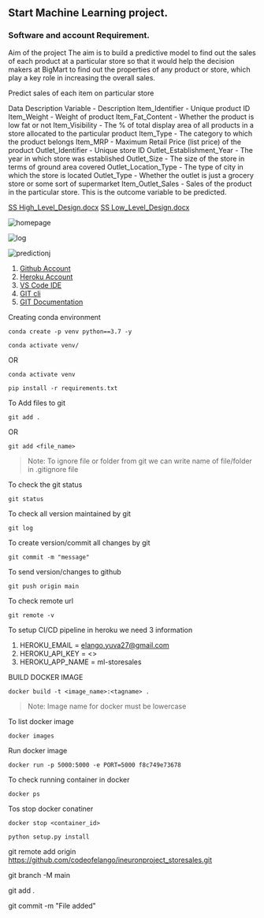 ## Start Machine Learning project.

### Software and account Requirement.



Aim of the project
The aim is to build a predictive model to find out the sales of each product at a particular store so that it would help the decision makers at BigMart to find out the properties of any product or store, which play a key role in increasing the overall sales.

Predict sales of each item on particular store


Data Description
Variable - Description
Item_Identifier - Unique product ID
Item_Weight - Weight of product
Item_Fat_Content - Whether the product is low fat or not
Item_Visibility - The % of total display area of all products in a store allocated to the particular product
Item_Type - The category to which the product belongs
Item_MRP - Maximum Retail Price (list price) of the product
Outlet_Identifier - Unique store ID
Outlet_Establishment_Year - The year in which store was established
Outlet_Size - The size of the store in terms of ground area covered
Outlet_Location_Type - The type of city in which the store is located
Outlet_Type - Whether the outlet is just a grocery store or some sort of supermarket
Item_Outlet_Sales - Sales of the product in the particular store. This is the outcome variable to be predicted.



[SS High_Level_Design.docx](https://github.com/codeofelango/ineuronproject_storesales/files/9224804/SS.High_Level_Design.docx)
[SS Low_Level_Design.docx](https://github.com/codeofelango/ineuronproject_storesales/files/9224806/SS.Low_Level_Design.docx)

![homepage](https://user-images.githubusercontent.com/85941190/181875169-46c17560-ae8d-4578-8ea9-f1f21eeaf936.PNG)

![log](https://user-images.githubusercontent.com/85941190/181876044-23219c4a-4fe6-4fc2-a96c-9fee1f9e0c0d.PNG)

![predictionj](https://user-images.githubusercontent.com/85941190/181875243-4d5cccd7-fc45-4a38-84d3-5001d572b7b6.PNG)


1. [Github Account](https://github.com)
2. [Heroku Account](https://dashboard.heroku.com/login)
3. [VS Code IDE](https://code.visualstudio.com/download)
4. [GIT cli](https://git-scm.com/downloads)
5. [GIT Documentation](https://git-scm.com/docs/gittutorial)


Creating conda environment
```
conda create -p venv python==3.7 -y
```
```
conda activate venv/
```
OR 
```
conda activate venv
```

```
pip install -r requirements.txt
```

To Add files to git
```
git add .
```

OR
```
git add <file_name>
```

> Note: To ignore file or folder from git we can write name of file/folder in .gitignore file

To check the git status 
```
git status
```
To check all version maintained by git
```
git log
```

To create version/commit all changes by git
```
git commit -m "message"
```

To send version/changes to github
```
git push origin main
```

To check remote url 
```
git remote -v
```

To setup CI/CD pipeline in heroku we need 3 information
1. HEROKU_EMAIL = elango.yuva27@gmail.com
2. HEROKU_API_KEY = <>
3. HEROKU_APP_NAME = ml-storesales

BUILD DOCKER IMAGE
```
docker build -t <image_name>:<tagname> .
```
> Note: Image name for docker must be lowercase


To list docker image
```
docker images
```

Run docker image
```
docker run -p 5000:5000 -e PORT=5000 f8c749e73678
```

To check running container in docker
```
docker ps
```

Tos stop docker conatiner
```
docker stop <container_id>
```



```
python setup.py install
```


git remote add origin https://github.com/codeofelango/ineuronproject_storesales.git

git branch -M main 

git add .

git commit -m "File added"
